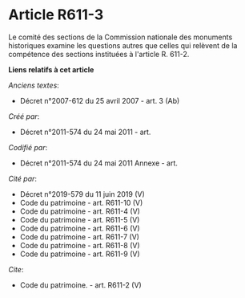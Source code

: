 # Article R611-3

Le comité des sections de la Commission nationale des monuments historiques examine les questions autres que celles qui
relèvent de la compétence des sections instituées à l'article R. 611-2.

**Liens relatifs à cet article**

_Anciens textes_:

  - Décret n°2007-612 du 25 avril 2007 - art. 3 (Ab)

_Créé par_:

  - Décret n°2011-574 du 24 mai 2011  - art.

_Codifié par_:

  - Décret n°2011-574 du 24 mai 2011 Annexe - art.

_Cité par_:

  - Décret n°2019-579 du 11 juin 2019 (V)
  - Code du patrimoine - art. R611-10 (V)
  - Code du patrimoine - art. R611-4 (V)
  - Code du patrimoine - art. R611-5 (V)
  - Code du patrimoine - art. R611-6 (V)
  - Code du patrimoine - art. R611-7 (V)
  - Code du patrimoine - art. R611-8 (V)
  - Code du patrimoine - art. R611-9 (V)

_Cite_:

  - Code du patrimoine. - art. R611-2 (V)
